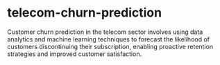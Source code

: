 # telecom-churn-prediction
Customer churn prediction in the telecom sector involves using data analytics and machine learning techniques to forecast the likelihood of customers discontinuing their subscription, enabling proactive retention strategies and improved customer satisfaction.

